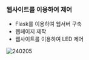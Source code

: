 ### 웹사이트를 이용하여 제어

- Flask를 이용하여 웹서버 구축
- 웹페이지 제작
- 웹사이트를 이용하여 LED 제어

![240205](https://github.com/min-young417/24RaspberryPi/assets/122364547/6514e1b7-fcbe-4f62-a476-0ef8e397551a)
